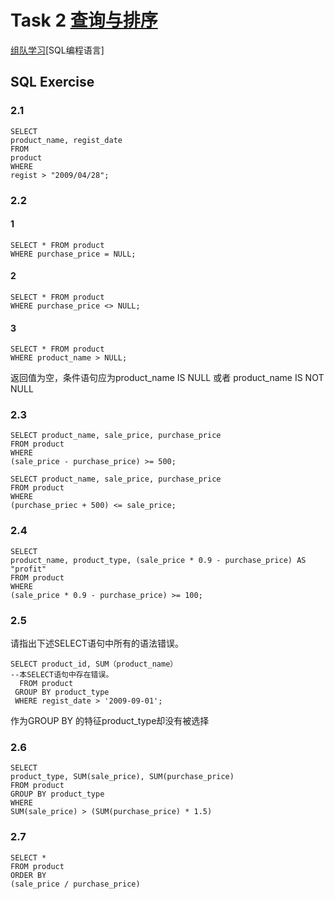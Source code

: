﻿

# Task 2  [查询与排序](http://datawhale.club/t/topic/476)

[组队学习](http://datawhale.club/c/team-learning/5)[SQL编程语言]
## SQL Exercise
### 2.1

    SELECT
    product_name, regist_date
    FROM
    product
    WHERE
    regist > "2009/04/28";
   
   ### 2.2
   #### 1
   

    SELECT * FROM product 
    WHERE purchase_price = NULL;


#### 2

    SELECT * FROM product 
    WHERE purchase_price <> NULL;


#### 3

    SELECT * FROM product 
    WHERE product_name > NULL;
    
   返回值为空，条件语句应为product_name IS NULL 或者 product_name IS NOT NULL
### 2.3


 

    SELECT product_name, sale_price, purchase_price
    FROM product
    WHERE 
    (sale_price - purchase_price) >= 500;

    SELECT product_name, sale_price, purchase_price
    FROM product
    WHERE 
    (purchase_priec + 500) <= sale_price;

### 2.4

    SELECT 
    product_name, product_type, (sale_price * 0.9 - purchase_price) AS "profit"
    FROM product
    WHERE 
    (sale_price * 0.9 - purchase_price) >= 100;

### 2.5

请指出下述SELECT语句中所有的语法错误。

```
SELECT product_id, SUM（product_name）
--本SELECT语句中存在错误。
  FROM product 
 GROUP BY product_type 
 WHERE regist_date > '2009-09-01';
```
   作为GROUP BY 的特征product_type却没有被选择

### 2.6

    SELECT 
    product_type, SUM(sale_price), SUM(purchase_price)
    FROM product
    GROUP BY product_type
    WHERE 
    SUM(sale_price) > (SUM(purchase_price) * 1.5)

### 2.7

    SELECT * 
    FROM product 
    ORDER BY 
    (sale_price / purchase_price)


